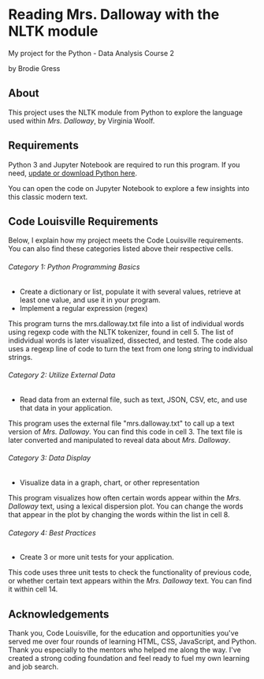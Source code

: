 # Reading Mrs. Dalloway with the NLTK module
My project for the Python - Data Analysis Course 2

by Brodie Gress

## About

This project uses the NLTK module from Python to explore the language used within _Mrs. Dalloway_, by Virginia Woolf. 

## Requirements

Python 3 and Jupyter Notebook are required to run this program. If you need, [update or download Python here](https://www.python.org).

You can open the code on Jupyter Notebook to explore a few insights into this classic modern text.

## Code Louisville Requirements

Below, I explain how my project meets the Code Louisville requirements. You can also find these categories listed above their respective cells.

###### Category 1: Python Programming Basics
  * Create a dictionary or list, populate it with several values, retrieve at least one value, and use it in your program.
  * Implement a regular expression (regex)
  
This program turns the mrs.dalloway.txt file into a list of individual words using regexp code with the NLTK tokenizer, found in cell 5. The list of indidvidual words is later visualized, dissected, and tested. The code also uses a regexp line of code to turn the text from one long string to individual strings.

###### Category 2: Utilize External Data
  * Read data from an external file, such as text, JSON, CSV, etc, and use that data in your application.

This program uses the external file "mrs.dalloway.txt" to call up a text version of _Mrs. Dalloway_. You can find this code in cell 3. The text file is later converted and manipulated to reveal data about _Mrs. Dalloway_. 

###### Category 3: Data Display
  * Visualize data in a graph, chart, or other representation
  
This program visualizes how often certain words appear within the _Mrs. Dalloway_ text, using a lexical dispersion plot. You can change the words that appear in the plot by changing the words within the list in cell 8. 


###### Category 4: Best Practices
  * Create 3 or more unit tests for your application.
  
This code uses three unit tests to check the functionality of previous code, or whether certain text appears within the _Mrs. Dalloway_ text. You can find it within cell 14.


## Acknowledgements

Thank you, Code Louisville, for the education and opportunities you've served me over four rounds of learning HTML, CSS, JavaScript, and Python. Thank you especially to the mentors who helped me along the way. I've created a strong coding foundation and feel ready to fuel my own learning and job search.